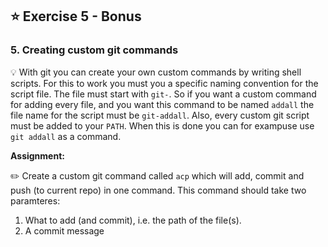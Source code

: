 
## :star: Exercise 5 - Bonus

### 5. Creating custom git commands
:bulb: With git you can create your own custom commands by writing shell scripts. For this to work you must you a specific naming convention for the script file. The file must start with `git-`. So if you want a custom command for adding every file, and you want this command to be named `addall` the file name for the script must be `git-addall`. Also, every custom git script must be added to your `PATH`. When this is done you can for exampuse use `git addall` as a command.

**Assignment:**

:pencil2: Create a custom git command called `acp` which will add, commit and push (to current repo) in one command. This command should take two paramteres:

1. What to add (and commit), i.e. the path of the file(s).
2. A commit message
